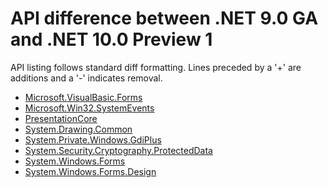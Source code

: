 # API difference between .NET 9.0 GA and .NET 10.0 Preview 1

API listing follows standard diff formatting.
Lines preceded by a '+' are additions and a '-' indicates removal.

* [Microsoft.VisualBasic.Forms](10.0-preview1_Microsoft.VisualBasic.Forms.md)
* [Microsoft.Win32.SystemEvents](10.0-preview1_Microsoft.Win32.SystemEvents.md)
* [PresentationCore](10.0-preview1_PresentationCore.md)
* [System.Drawing.Common](10.0-preview1_System.Drawing.Common.md)
* [System.Private.Windows.GdiPlus](10.0-preview1_System.Private.Windows.GdiPlus.md)
* [System.Security.Cryptography.ProtectedData](10.0-preview1_System.Security.Cryptography.ProtectedData.md)
* [System.Windows.Forms](10.0-preview1_System.Windows.Forms.md)
* [System.Windows.Forms.Design](10.0-preview1_System.Windows.Forms.Design.md)
